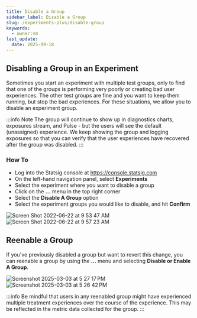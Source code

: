 ```yaml
---
title: Disable a Group
sidebar_label: Disable a Group
slug: /experiments-plus/disable-group
keywords:
  - owner:vm
last_update:
  date: 2025-09-18
---
```


## Disabling a Group in an Experiment

Sometimes you start an experiment with multiple test groups, only to find that one of the groups is performing very poorly or creating bad user experiences. The other test groups are fine and you want to keep them running, but stop the bad experiences. For these situations, we allow you to disable an experiment group.

:::info Note
The group will continue to show up in diagnostics charts, exposures stream, and Pulse - but the users will see the default (unassigned) experience. We keep showing the group and logging exposures so that you can verify that the user experiences have recovered after the group was disabled.
:::

### How To

- Log into the Statsig console at https://console.statsig.com
- On the left-hand navigation panel, select **Experiments**
- Select the experiment where you want to disable a group
- Click on the **...** menu in the top right corner
- Select the **Disable A Group** option
- Select the experiment groups you would like to disable, and hit **Confirm** 

![Screen Shot 2022-06-22 at 9 53 47 AM](https://user-images.githubusercontent.com/88338316/175094935-1dbb9b34-ebbe-467c-9a84-e61aeeb3180f.png)
![Screen Shot 2022-06-22 at 9 57 23 AM](https://user-images.githubusercontent.com/88338316/175095107-2ef5d9e3-4c33-44ec-ac13-937f3b030149.png)

## Reenable a Group

If you've previously disabled a group but want to revert this change, you can reenable a group by using the **...** menu and selecting **Disable or Enable A Group**.

![Screenshot 2025-03-03 at 5 27 17 PM](https://github.com/user-attachments/assets/2fa3cb71-9a46-46f1-bb11-b8e7f07df9c6)
![Screenshot 2025-03-03 at 5 26 42 PM](https://github.com/user-attachments/assets/a56e7f14-53e9-4d41-8266-d70de1ec3ebf)

:::info
Be mindful that users in any reenabled group might have experienced multiple treatment experiences over the course of the experience. This may be reflected in the metric data collected for the group.
:::
